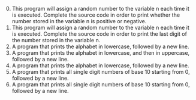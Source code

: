 0. This program will assign a random number to the variable n each time it is executed. Complete the source code in order to print whether the number stored in the variable n is positive or negative.
1. This program will assign a random number to the variable n each time it is executed. Complete the source code in order to print the last digit of the number stored in the variable n.
2. A program that prints the alphabet in lowercase, followed by a new line.
3. A  program that prints the alphabet in lowercase, and then in uppercase, followed by a new line.
4. A program that prints the alphabet in lowercase, followed by a new line.
5. A program that prints all single digit numbers of base 10 starting from 0, followed by a new line.
6. A program that prints all single digit numbers of base 10 starting from 0, followed by a new line.
